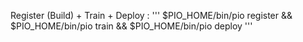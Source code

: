 Register (Build) + Train + Deploy : 
'''
$PIO_HOME/bin/pio register && $PIO_HOME/bin/pio train && $PIO_HOME/bin/pio
deploy
'''
